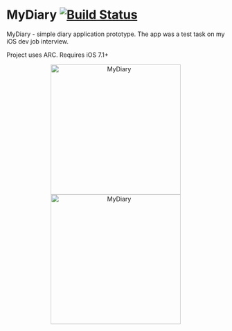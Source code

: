 # MyDiary  [![Build Status](https://travis-ci.org/somedev/MyDiary.svg?branch=master)](https://travis-ci.org/somedev/MyDiary) 
   
MyDiary - simple diary application prototype.
The app was a test task on my iOS dev job interview.

Project uses ARC. Requires iOS 7.1+

<p align="center" >
<img width="300" src="https://raw.github.com/somedev/MyDiary/master/assets/img1.png" alt="MyDiary" title="MyDiary">
<img width="300" src="https://raw.github.com/somedev/MyDiary/master/assets/img2.png" alt="MyDiary" title="MyDiary">
</p>
